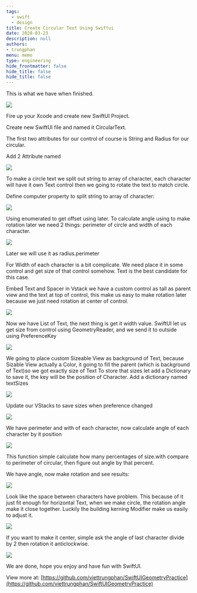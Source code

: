 ```yaml
---
tags: 
  - swift
  - design
title: Create Circular Text Using Swiftui
date: 2020-03-23
description: null
authors: 
- trungphan
menu: memo
type: engineering
hide_frontmatter: false
hide_title: false
hide_title: false
---
```


This is what we have when finished.

![](assets/create-circular-text-using-swiftui_6872696f92cc278214818c3e90f67383_md5.webp)

Fire up your Xcode and create new SwiftUI Project.

Create new SwiftUI file and named it CircularText.

The first two attributes for our control of course is String and Radius for our circular.

Add 2 Attribute named

![](assets/create-circular-text-using-swiftui_9b6a81fbaea69fbc04804680517f7628_md5.webp)

To make a circle text we split out string to array of character, each character will have it own Text control then we going to rotate the text to match circle.

Define computer property to split string to array of character:

![](assets/create-circular-text-using-swiftui_46724b5601eab5c6899e4444f5729480_md5.webp)

Using enumerated to get offset using later.
To calculate angle using to make rotation later we need 2 things: perimeter of circle and width of each character.

![](assets/create-circular-text-using-swiftui_d850c4e1905c1fe203887a585b99beb0_md5.webp)

Later we will use it as radius.perimeter

For Width of each character is a bit complicate. We need place it in some control and get size of that control somehow. Text is the best candidate for this case.

Embed Text and Spacer in Vstack we have a custom control as tall as parent view and the text at top of control, this make us easy to make rotation later because we just need rotation at center of control.

![](assets/create-circular-text-using-swiftui_c8ece1efb4286be7223bcb132a0e1257_md5.webp)

Now we have List of Text, the next thing is get it width value. SwiftUI let us get size from control using GeometryReader, and we send it to outside using PreferenceKey

![](assets/create-circular-text-using-swiftui_1f272824a0e403cad5a4d5a45fe5c91f_md5.webp)

We going to place custom Sizeable View as background of Text, because Sizable View actually a Color, it going to fill the parent (which is background of Text)so we got exactly size of Text
To store that sizes let add a Dictionary to save it, the key will be the position of Character. Add a dictionary named textSizes

![](assets/create-circular-text-using-swiftui_9f748f21526907df2f65cfa50b2b3526_md5.webp)

Update our VStacks to save sizes when preference changed

![](assets/create-circular-text-using-swiftui_068016d599ac0fe7ebeb1c320496fea9_md5.webp)

We have perimeter and with of each character, now calculate angle of each character by it position

![](assets/create-circular-text-using-swiftui_62ae3eea7d36359b7e26f8840a74dd3d_md5.webp)

This function simple calculate how many percentages of size.with compare to perimeter of circular, then figure out angle by that percent.

We have angle, now make rotation and see results:

![](assets/create-circular-text-using-swiftui_f9fb1ddc68ddef8e0c9f6f321e34aaeb_md5.webp)

Look like the space between characters have problem. This because of it just fit enough for horizontal Text, when we make circle, the rotation angle make it close together. Luckily the building kerning Modifier make us easily to adjust it.

![](assets/create-circular-text-using-swiftui_fdd18ae3a8fd903729c18eda97d7ae1f_md5.webp)

If you want to make it center, simple ask the angle of last character divide by 2 then rotation it anticlockwise.

![](assets/create-circular-text-using-swiftui_1f24f4e09d557c69ef6b57fcc4e0ab66_md5.webp)

We are done, hope you enjoy and have fun with SwiftUI.

View more at: [https://github.com/viettrungphan/SwiftUIGeometryPractice](https://github.com/viettrungphan/SwiftUIGeometryPractice)
